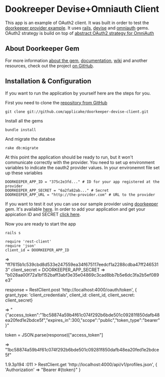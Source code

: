 # Dookreeper Devise+Omniauth Client

This app is an example of OAuth2 client. It was built in order to test
the [doorkeeper provider example](http://doorkeeper-provider.herokuapp.com/).
It uses [rails](http://github.com/rails/rails/), [devise](http://github.com/plataformatec/devise)
and [omniauth](http://github.com/intridea/omniauth) gems. OAuth2
strategy is build on top of [abstract OAuth2 strategy for OmniAuth](https://github.com/intridea/omniauth-oauth2)

## About Doorkeeper Gem

For more information [about the gem](https://github.com/applicake/doorkeeper),
[documentation](https://github.com/applicake/doorkeeper#readme),
[wiki](https://github.com/applicake/doorkeeper/wiki/_pages) and another resources,
check out the project [on GitHub](https://github.com/applicake/doorkeeper).

## Installation & Configuration

If you want to run the application by yourself here are the steps for
you.

First you need to clone the [repository from GitHub](http://github.com/applicake/doorkeeper-devise-client)

    git clone git://github.com/applicake/doorkeeper-devise-client.git

Install all the gems

    bundle install

And migrate the databse

    rake db:migrate

At this point the application should be ready to run, but it won't
communicate correctly with the provider. You need to set up environment
variables to indicate the oauth2 provider values. In your environemnt
file set up these variables

    DOORKEEPER_APP_ID = "375c2e3fd..." # ID for your app registered at the provider
    DOORKEEPER_APP_SECRET = "6a2fa82ab..." # Secret
    DOORKEEPER_APP_URL = "http://the-provider.com" # URL to the provider

If you want to test it out you can use our sample provider using
[doorkeeper](http://github.com/applicake/doorkeeper) gem. It's available
[here](http://doorkeeper-provider.herokuapp.com). In order to add your
application and get your appication ID and SECRET [click
here](http://doorkeeper-provider.herokuapp.com/oauth/application/new).

Now you are ready to start the app

    rails s
    
    require 'rest-client'
    require 'json'
    client_id = DOORKEEPER_APP_ID
 => "ff7615b1c539cbd8d533e247559ea34f675117eedcf1a2288cdba47ff2465313" 
 client_secret = DOORKEEPER_APP_SECRET
 => "b028aa00f72a1bf152baff3abf3e35e04869c3cad8bb7b5e6dc3fa2b5ef089e3" 

 
response = RestClient.post 'http://localhost:4000/oauth/token', { grant_type: 'client_credentials', client_id: client_id, client_secret: client_secret}
 
 => "{\"access_token\":\"1bc58874a59b4f61c074f292b6bde501c09281f850dafb48ea20fed1e2bdce5f\",\"expires_in\":300,\"scope\":\"public\",\"token_type\":\"bearer\"}" 

token = JSON.parse(response)["access_token"]

 => "1bc58874a59b4f61c074f292b6bde501c09281f850dafb48ea20fed1e2bdce5f" 



1.9.3p194 :011 > RestClient.get 'http://localhost:4000/api/v1/profiles.json', { 'Authorization' => "Bearer #{token}" }
<!-- 
21:46:47 log.1  | Started GET "/api/v1/profiles.json" for 127.0.0.1 at 2012-10-09 21:46:47 -0400
21:46:47 log.1  | Processing by Api::V1::ProfilesController#index as JSON
21:46:47 log.1  |   Doorkeeper::AccessToken Load (0.2ms)  SELECT "oauth_access_tokens".* FROM "oauth_access_tokens" WHERE "oauth_access_tokens"."token" = '1bc58874a59b4f61c074f292b6bde501c09281f850dafb48ea20fed1e2bdce5f' LIMIT 1
21:46:47 log.1  | Filter chain halted as #<Proc:0x007fa2d9271ec8@/Users/jcowhigjr/.rvm/gems/ruby-1.9.3-p194/gems/doorkeeper-0.4.2/lib/doorkeeper/helpers/filter.rb:8> rendered or redirected
21:46:47 log.1  | Completed 401 Unauthorized in 1ms (ActiveRecord: 0.2ms) -->


